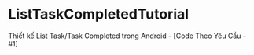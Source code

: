 # ListTaskCompletedTutorial
Thiết kế List Task/Task Completed trong Android - [Code Theo Yêu Cầu - #1]